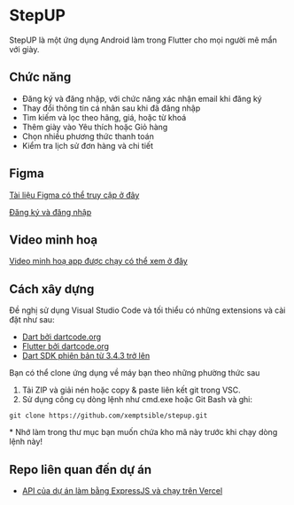 StepUP
========================
StepUP là một ứng dụng Android làm trong Flutter cho mọi người mê mẩn với giày.

## Chức năng
- Đăng ký và đăng nhập, với chức năng xác nhận email khi đăng ký
- Thay đổi thông tin cá nhân sau khi đã đăng nhập
- Tìm kiếm và lọc theo hãng, giá, hoặc từ khoá
- Thêm giày vào Yêu thích hoặc Giỏ hàng
- Chọn nhiều phương thức thanh toán
- Kiểm tra lịch sử đơn hàng và chi tiết

## Figma
[Tài liệu Figma có thể truy cập ở đây](https://www.figma.com/design/0T63Hh4DTyMP6dsgXOlAu5/App-b%C3%A1n-gi%C3%A0y-StepUP?node-id=2002-203&t=rHzctrVxjYbV6MZ7-1)

[Đăng ký và đăng nhập](/media/giao_dien%20(1).jpg)


## Video minh hoạ
[Video minh hoạ app được chạy có thể xem ở đây](https://youtu.be/rRs7ZU_NBwY)

## Cách xây dựng
Đề nghị sử dụng Visual Studio Code và tối thiểu có những extensions và cài đặt như sau:
- [Dart bởi dartcode.org](https://marketplace.visualstudio.com/items?itemName=Dart-Code.dart-code)
- [Flutter bởi dartcode.org](https://marketplace.visualstudio.com/items?itemName=Dart-Code.flutter)
- [Dart SDK phiên bản từ 3.4.3 trở lên](https://docs.flutter.dev/release/archive)

Bạn có thể clone ứng dụng về máy bạn theo những phường thức sau
1. Tải ZIP và giải nén hoặc copy & paste liên kết git trong VSC.
2. Sử dụng công cụ dòng lệnh như cmd.exe hoặc Git Bash và ghi:
```
git clone https://github.com/xemptsible/stepup.git
```
\* Nhớ làm trong thư mục bạn muốn chứa kho mã này trước khi chạy dòng lệnh này!

## Repo liên quan đến dự án
- [API của dự án làm bằng ExpressJS và chạy trên Vercel](https://github.com/DannyFiller/API_GIAY_ORDER)